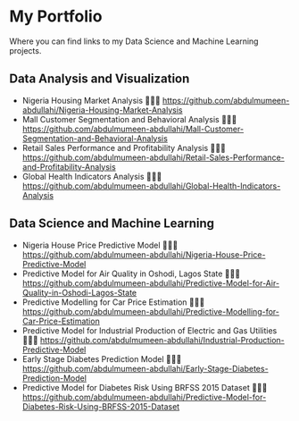# My Portfolio
Where you can find links to my Data Science and Machine Learning projects.


## Data Analysis and Visualization
- Nigeria Housing Market Analysis 🔗🔗🔗 https://github.com/abdulmumeen-abdullahi/Nigeria-Housing-Market-Analysis
- Mall Customer Segmentation and Behavioral Analysis 🔗🔗🔗 https://github.com/abdulmumeen-abdullahi/Mall-Customer-Segmentation-and-Behavioral-Analysis
- Retail Sales Performance and Profitability Analysis 🔗🔗🔗 https://github.com/abdulmumeen-abdullahi/Retail-Sales-Performance-and-Profitability-Analysis
- Global Health Indicators Analysis 🔗🔗🔗 https://github.com/abdulmumeen-abdullahi/Global-Health-Indicators-Analysis



## Data Science and Machine Learning
- Nigeria House Price Predictive Model 🔗🔗🔗 https://github.com/abdulmumeen-abdullahi/Nigeria-House-Price-Predictive-Model
- Predictive Model for Air Quality in Oshodi, Lagos State 🔗🔗🔗 https://github.com/abdulmumeen-abdullahi/Predictive-Model-for-Air-Quality-in-Oshodi-Lagos-State
- Predictive Modelling for Car Price Estimation 🔗🔗🔗 https://github.com/abdulmumeen-abdullahi/Predictive-Modelling-for-Car-Price-Estimation
- Predictive Model for Industrial Production of Electric and Gas Utilities 🔗🔗🔗 https://github.com/abdulmumeen-abdullahi/Industrial-Production-Predictive-Model
- Early Stage Diabetes Prediction Model 🔗🔗🔗 https://github.com/abdulmumeen-abdullahi/Early-Stage-Diabetes-Prediction-Model
- Predictive Model for Diabetes Risk Using BRFSS 2015 Dataset 🔗🔗🔗 https://github.com/abdulmumeen-abdullahi/Predictive-Model-for-Diabetes-Risk-Using-BRFSS-2015-Dataset
